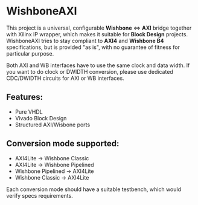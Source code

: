 # WishboneAXI 
This project is a universal, configurable **Wishbone** <=> **AXI** bridge together with Xilinx IP wrapper,
which makes it suitable for **Block Design** projects.
WishboneAXI tries to stay compliant to **AXI4** and **Wishbone B4** specifications, but is provided "as is",
with no guarantee of fitness for particular purpose.

Both AXI and WB interfaces have to use the same clock and data width.
If you want to do clock or DWIDTH conversion, please use dedicated CDC/DWIDTH circuits for
AXI or WB interfaces.

## Features:
 * Pure VHDL
 * Vivado Block Design
 * Structured AXI/Wisbone ports

## Conversion mode supported:
  * AXI4Lite -> Wishbone Classic
  * AXI4Lite -> Wishbone Pipelined
  * Wishbone Pipelined -> AXI4Lite
  * Wishbone Classic -> AXI4Lite

Each conversion mode should have a suitable testbench, which would verify specs requirements.
